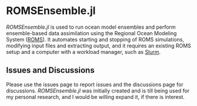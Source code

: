 # ROMSEnsemble.jl

*ROMSEnsemble.jl* is used to run ocean model ensembles and perform ensemble-based data assimilation using the Regional Ocean Modeling System ([ROMS](https://www.myroms.org/)). It automates starting and stopping of ROMS simulations, modifying input files and extracting output, and it requires an existing ROMS setup and a computer with a workload manager, such as [Slurm](https://slurm.schedmd.com/).

## Issues and Discussions

Please use the issues page to report issues and the discussions page for discussions. *ROMSEnsemble.jl* was initially created and is till being used for my personal research, and I would be willing expand it, if there is interest.
